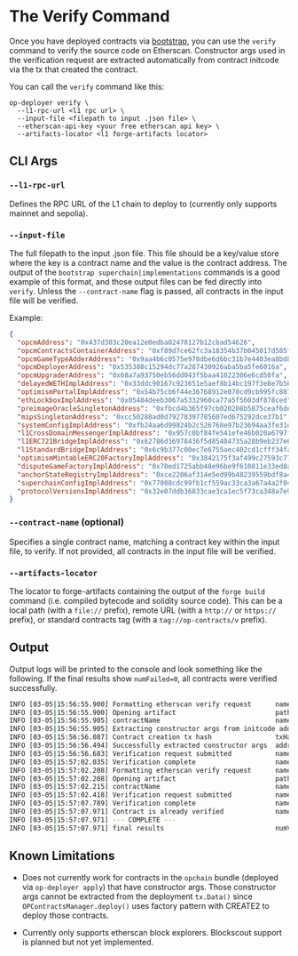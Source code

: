 # The Verify Command

Once you have deployed contracts via [bootstrap][bootstrap], you can use the `verify` command to verify the source code on Etherscan. Constructor args used in the verification request are extracted automatically from contract initcode via the tx that created the contract.

[bootstrap]: bootstrap.md

You can call the `verify` command like this:

```shell
op-deployer verify \
  --l1-rpc-url <l1 rpc url> \
  --input-file <filepath to input .json file> \
  --etherscan-api-key <your free etherscan api key> \
  --artifacts-locator <l1 forge-artifacts locator>
```

## CLI Args

### `--l1-rpc-url`

Defines the RPC URL of the L1 chain to deploy to (currently only supports mainnet and sepolia).

### `--input-file`

The full filepath to the input .json file. This file should be a key/value store where the key is a contract name and the value is the contract address. The output of the `bootstrap superchain|implementations` commands is a good example of this format, and those output files can be fed directly into `verify`. Unless the `--contract-name` flag is passed, all contracts in the input file will be verified.

Example:
```json
{
  "opcmAddress": "0x437d303c20ea12e0edba02478127b12cbad54626",
  "opcmContractsContainerAddress": "0xf89d7ce62fc3a18354b37b045017d585f7e332ab",
  "opcmGameTypeAdderAddress": "0x9aa4b6c0575e978dbe6d6bc31b7e4403ea8bd81d",
  "opcmDeployerAddress": "0x535388c15294dc77a287430926aba5ba5fe6016a",
  "opcmUpgraderAddress": "0x68a7a93750eb56dd043f5baa41022306e6cd50fa",
  "delayedWETHImplAddress": "0x33ddc90167c923651e5aef8b14bc197f3e8e7b56",
  "optimismPortalImplAddress": "0x54b75cb6f44e36768912e070cd9cb995fc887e6c",
  "ethLockboxImplAddress": "0x05484deeb3067a5332960ca77a5f5603df878ced",
  "preimageOracleSingletonAddress": "0xfbcd4b365f97cb020208b5875ceaf6de76ec068b",
  "mipsSingletonAddress": "0xcc50288ad0d79278397785607ed675292dce37b1",
  "systemConfigImplAddress": "0xfb24aa6d99824b2c526768e97b23694aa3fe31d6",
  "l1CrossDomainMessengerImplAddress": "0x957c0bf84fe541efe46b020a6797fb1fb2eaa6ac",
  "l1ERC721BridgeImplAddress": "0x62786d16978436f5d85404735a28b9eb237e63d0",
  "l1StandardBridgeImplAddress": "0x6c9b377c00ec7e6755aec402cd1cfff34fa75728",
  "optimismMintableERC20FactoryImplAddress": "0x3842175f3af499c27593c772c0765f862b909b93",
  "disputeGameFactoryImplAddress": "0x70ed1725abb48e96be9f610811e33ed8a0fa97f9",
  "anchorStateRegistryImplAddress": "0xce2206af314e5ed99b48239559bdf8a47b7524d4",
  "superchainConfigImplAddress": "0x77008cdc99fb1cf559ac33ca3a67a4a2f04cc5ef",
  "protocolVersionsImplAddress": "0x32e07ddb36833cae3ca1ec5f73ca348a7e9467f4"
}
```

### `--contract-name` (optional)

Specifies a single contract name, matching a contract key within the input file, to verify. If not provided, all contracts in the input file will be verified.

### `--artifacts-locator`

The locator to forge-artifacts containing the output of the `forge build` command (i.e. compiled bytecode and solidity source code). This can be a local path (with a `file://` prefix), remote URL (with a `http://` or `https://` prefix), or standard contracts tag (with a `tag://op-contracts/v` prefix).

## Output

Output logs will be printed to the console and look something like the following. If the final results show `numFailed=0`, all contracts were verified successfully.
```sh
INFO [03-05|15:56:55.900] Formatting etherscan verify request      name=superchainConfigProxyAddress            address=0x805fc6750ec23bdD58f7BBd6ce073649134C638A
INFO [03-05|15:56:55.900] Opening artifact                         path=Proxy.sol/Proxy.json           name=superchainConfigProxyAddress
INFO [03-05|15:56:55.905] contractName                             name=src/universal/Proxy.sol:Proxy
INFO [03-05|15:56:55.905] Extracting constructor args from initcode address=0x805fc6750ec23bdD58f7BBd6ce073649134C638A argSlots=1
INFO [03-05|15:56:56.087] Contract creation tx hash                txHash=0x71b377ccc11304afc32e1016c4828a34010a0d3d81701c7164fb19525ba4fbc4
INFO [03-05|15:56:56.494] Successfully extracted constructor args  address=0x805fc6750ec23bdD58f7BBd6ce073649134C638A
INFO [03-05|15:56:56.683] Verification request submitted           name=superchainConfigProxyAddress            address=0x805fc6750ec23bdD58f7BBd6ce073649134C638A
INFO [03-05|15:57:02.035] Verification complete                    name=superchainConfigProxyAddress            address=0x805fc6750ec23bdD58f7BBd6ce073649134C638A
INFO [03-05|15:57:02.208] Formatting etherscan verify request      name=protocolVersionsImplAddress             address=0x658812BEb9bF6286D03fBF1B5B936e1af490b768
INFO [03-05|15:57:02.208] Opening artifact                         path=ProtocolVersions.sol/ProtocolVersions.json name=protocolVersionsImplAddress
INFO [03-05|15:57:02.215] contractName                             name=src/L1/ProtocolVersions.sol:ProtocolVersions
INFO [03-05|15:57:02.418] Verification request submitted           name=protocolVersionsImplAddress             address=0x658812BEb9bF6286D03fBF1B5B936e1af490b768
INFO [03-05|15:57:07.789] Verification complete                    name=protocolVersionsImplAddress             address=0x658812BEb9bF6286D03fBF1B5B936e1af490b768
INFO [03-05|15:57:07.971] Contract is already verified             name=protocolVersionsProxyAddress            address=0x17C64430Fa08475D41801Dfe36bAFeE9667c6fA7
INFO [03-05|15:57:07.971] --- COMPLETE ---
INFO [03-05|15:57:07.971] final results                            numVerified=4 numSkipped=1 numFailed=0
```

## Known Limitations

- Does not currently work for contracts in the `opchain` bundle (deployed via `op-deployer apply`) that have constructor args. Those constructor args cannot be extracted from the deployment `tx.Data()` since `OPContractsManager.deploy()` uses factory pattern with CREATE2 to deploy those contracts.

- Currently only supports etherscan block explorers. Blockscout support is planned but not yet implemented.
